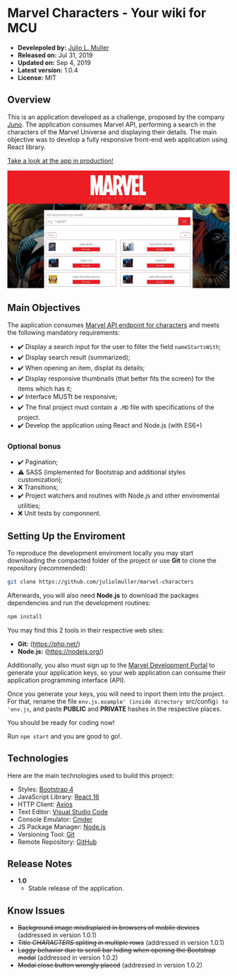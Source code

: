 
# Marvel Characters - Your wiki for MCU

- **Develepoled by:** [Julio L. Muller](https://juliolmuller.github.io/)
- **Released on:** Jul 31, 2019
- **Updated on:** Sep 4, 2019
- **Latest version:** 1.0.4
- **License:** MIT

## Overview

This is an application developed as a challenge, proposed by the company [Juno](https://www.juno.com.br/). The application consumes Marvel API, performing a search in the characters of the Marvel Universe and displaying their details. The main objective was to develop a fully responsive front-end web application using React library.

[Take a look at the app in production!](https://jjsolutions.net/portfolio/marvel-characters/)

![Marvel Characters](./app-overview.jpg)

## Main Objectives

The aaplication consumes [Marvel API endpoint for characters](https://developer.marvel.com/docs#!/public/getCreatorCollection_get_0) and meets the following mandatory requirements:

- :heavy_check_mark: Display a search input for the user to filter the field `nameStartsWith`;
- :heavy_check_mark: Display search result (summarized);
- :heavy_check_mark: When opening an item, displat its details;
- :heavy_check_mark: Display responsive thumbnails (that better fits the screen) for the items which has it;
- :heavy_check_mark: Interface MUSTt be responsive;
- :heavy_check_mark: The final project must contain a `.MD` file with specifications of the project.
- :heavy_check_mark: Develop the application using React and Node.js (with ES6+)

### Optional bonus

- :heavy_check_mark: Pagination;
- :warning: SASS (implemented for Bootstrap and additional styles customization);
- :x: Transitions;
- :heavy_check_mark: Project watchers and routines with Node.js and other enviromental utilities;
- :x: Unit tests by componnent.

## Setting Up the Enviroment

To reproduce the development enviroment locally you may start downloading the compacted folder of the project or use **Git** to clone the repository (recommended):

```bash
git clone https://github.com/juliolmuller/marvel-characters
```

Afterwards, you will also need **Node.js** to download the packages dependencies and run the development routines:

```bash
npm install
```

You may find this 2 tools in their respective web sites:

- **Git:** (https://php.net/)
- **Node.js:** (https://nodejs.org/)

Additionally, you also must sign up to the [Marvel Development Portal](https://developer.marvel.com/) to generate your application keys, so your web application can consume their application programming interface (API).

Once you generate your keys, you will need to inport them into the project. For that, rename the file `env.js.example' (inside directory `src/config`) to 'env.js`, and paste **PUBLIC** and **PRIVATE** hashes in the respective places.

You should be ready for coding now!

Run `npm start` and you are good to go!.

## Technologies

Here are the main technologies used to build this project:

- Styles: [Bootstrap 4](https://getbootstrap.com/)
- JavaScript Library: [React 16](https://reactjs.org)
- HTTP Client: [Axios](https://github.com/axios/axios)
- Text Editor: [Visual Studio Code](https://code.visualstudio.com/)
- Console Emulator: [Cmder](https://cmder.net/)
- JS Package Manager: [Node.js](https://nodejs.org/en/)
- Versioning Tool: [Git](https://git-scm.com/)
- Remote Repository: [GitHub](https://github.com/)

## Release Notes

<!-- - **1.1**
  - Changed API search param from `nameStartsWith` to `name`;
  - Added page footer;
  - Added link to project repository. -->
- **1.0**
  - Stable release of the application.

## Know Issues

- ~~Background image misdisplaied in browsers of mobile devices~~ (addressed in version 1.0.1)
- ~~Title _CHARACTERS_ spliting in multiple rows~~ (addressed in version 1.0.1)
- ~~Laggy behavior due to scroll bar hiding when opening the Bootstrap modal~~ (addressed in version 1.0.2)
- ~~Modal close button wrongly placed~~ (addressed in version 1.0.2)
